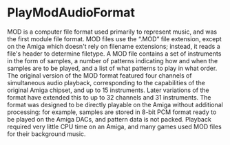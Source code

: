 # PlayModAudioFormat
MOD is a computer file format used primarily to represent music, and was the first module file format. MOD files use the “.MOD” file extension, except on the Amiga which doesn't rely on filename extensions; instead, it reads a file's header to determine filetype. A MOD file contains a set of instruments in the form of samples, a number of patterns indicating how and when the samples are to be played, and a list of what patterns to play in what order. The original version of the MOD format featured four channels of simultaneous audio playback, corresponding to the capabilities of the original Amiga chipset, and up to 15 instruments. Later variations of the format have extended this to up to 32 channels and 31 instruments. The format was designed to be directly playable on the Amiga without additional processing: for example, samples are stored in 8-bit PCM format ready to be played on the Amiga DACs, and pattern data is not packed. Playback required very little CPU time on an Amiga, and many games used MOD files for their background music.
